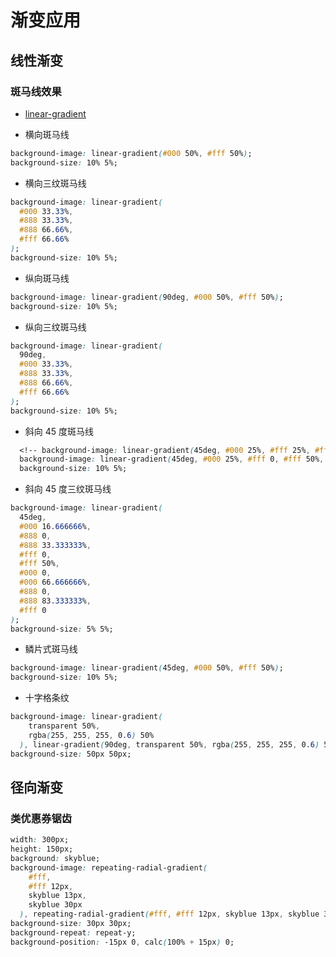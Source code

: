 # 渐变应用

## 线性渐变

### 斑马线效果

- [linear-gradient](../css3/index.md#linear-gradient)

- 横向斑马线

```css
background-image: linear-gradient(#000 50%, #fff 50%);
background-size: 10% 5%;
```

- 横向三纹斑马线

```css
background-image: linear-gradient(
  #000 33.33%,
  #888 33.33%,
  #888 66.66%,
  #fff 66.66%
);
background-size: 10% 5%;
```

- 纵向斑马线

```css
background-image: linear-gradient(90deg, #000 50%, #fff 50%);
background-size: 10% 5%;
```

- 纵向三纹斑马线

```css
background-image: linear-gradient(
  90deg,
  #000 33.33%,
  #888 33.33%,
  #888 66.66%,
  #fff 66.66%
);
background-size: 10% 5%;
```

- 斜向 45 度斑马线

```css
  <!-- background-image: linear-gradient(45deg, #000 25%, #fff 25%, #fff 50%, #000 50%, #000 75%, #fff 75%); -->
  background-image: linear-gradient(45deg, #000 25%, #fff 0, #fff 50%, #000 0, #000 75%, #fff 0);
  background-size: 10% 5%;
```

- 斜向 45 度三纹斑马线

```css
background-image: linear-gradient(
  45deg,
  #000 16.666666%,
  #888 0,
  #888 33.333333%,
  #fff 0,
  #fff 50%,
  #000 0,
  #000 66.666666%,
  #888 0,
  #888 83.333333%,
  #fff 0
);
background-size: 5% 5%;
```

- 鳞片式斑马线

```css
background-image: linear-gradient(45deg, #000 50%, #fff 50%);
background-size: 10% 5%;
```

- 十字格条纹

```css
background-image: linear-gradient(
    transparent 50%,
    rgba(255, 255, 255, 0.6) 50%
  ), linear-gradient(90deg, transparent 50%, rgba(255, 255, 255, 0.6) 50%);
background-size: 50px 50px;
```

## 径向渐变

### 类优惠券锯齿

```css
width: 300px;
height: 150px;
background: skyblue;
background-image: repeating-radial-gradient(
    #fff,
    #fff 12px,
    skyblue 13px,
    skyblue 30px
  ), repeating-radial-gradient(#fff, #fff 12px, skyblue 13px, skyblue 30px);
background-size: 30px 30px;
background-repeat: repeat-y;
background-position: -15px 0, calc(100% + 15px) 0;
```
